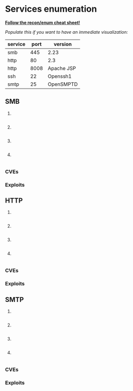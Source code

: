# Services enumeration
**[Follow the recon/enum cheat sheet!](recon_enum_methodology🛠)**

*Populate this if you want to have an immediate visualization:*

| service | port | version    |
| ------- | ---- | ---------- |
| smb     | 445  | 2.23       |
| http    | 80   | 2.3        |
| http    | 8008 | Apache JSP |
| ssh     | 22   | Openssh1   |
| smtp    | 25   | OpenSMPTD  | 


## SMB
1.
```bash

```
2.
```bash

```
3.
```bash

```
4.
```bash

```

### CVEs
### Exploits
## HTTP
1.
```bash

```
2.
```bash

```
3.
```bash

```
4.
```bash

```
### CVEs
### Exploits
## SMTP
1.
```bash

```
2.
```bash

```
3.
```bash

```
4.
```bash

```
### CVEs
### Exploits